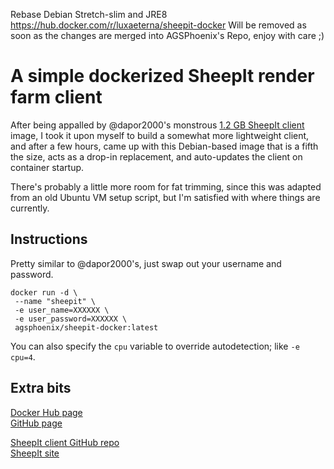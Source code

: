 Rebase Debian Stretch-slim and JRE8 
https://hub.docker.com/r/luxaeterna/sheepit-docker
Will be removed as soon as the changes are merged into AGSPhoenix's Repo, enjoy with care ;)



# A simple dockerized SheepIt render farm client

After being appalled by @dapor2000's monstrous [1.2 GB SheepIt client](https://hub.docker.com/r/dapor/docker_sheepit_renderfarm/) image, I took it upon myself to build a somewhat more lightweight client, and after a few hours, came up with this Debian-based image that is a fifth the size, acts as a drop-in replacement, and auto-updates the client on container startup.

There's probably a little more room for fat trimming, since this was adapted from an old Ubuntu VM setup script, but I'm satisfied with where things are currently.

## Instructions
Pretty similar to @dapor2000's, just swap out your username and password.

```
docker run -d \
 --name "sheepit" \
 -e user_name=XXXXXX \
 -e user_password=XXXXXX \
 agsphoenix/sheepit-docker:latest
```

You can also specify the `cpu` variable to override autodetection; like `-e cpu=4`.

## Extra bits
[Docker Hub page](https://hub.docker.com/r/agsphoenix/sheepit-docker/)  
[GitHub page](https://github.com/AGSPhoenix/sheepit-docker)

[SheepIt client GitHub repo](https://github.com/laurent-clouet/sheepit-client)  
[SheepIt site](https://www.sheepit-renderfarm.com/)

